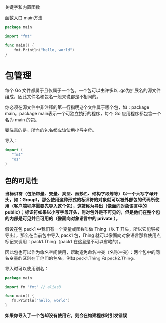 关键字和内置函数

函数入口
main方法
```go
package main

import "fmt"

func main() {
	fmt.Println("hello, world")
}
```

# 包管理
每个 Go 文件都属于且仅属于一个包。一个包可以由许多以 .go为扩展名的源文件组成，因此文件名和包名一般来说都是不相同的。

你必须在源文件中非注释的第一行指明这个文件属于哪个包，如：package main。package main表示一个可独立执行的程序，每个 Go 应用程序都包含一个名为 main 的包。

要注意的是，所有的包名都应该使用小写字母。

导入：
```go
import (
   "fmt"
   "os"
)
```

## 包的可见性
**当标识符（包括常量、变量、类型、函数名、结构字段等等）以一个大写字母开头，如：Group1，那么使用这种形式的标识符的对象就可以被外部包的代码所使用（客户端程序需要先导入这个包），这被称为导出（像面向对象语言中的 public）；标识符如果以小写字母开头，则对包外是不可见的，但是他们在整个包的内部是可见并且可用的（像面向对象语言中的 private ）。**

假设在包 pack1 中我们有一个变量或函数叫做 Thing（以 T 开头，所以它能够被导出），那么在当前包中导入 pack1 包，Thing 就可以像面向对象语言那样使用点标记来调用：pack1.Thing（pack1 在这里是不可以省略的）。

因此包也可以作为命名空间使用，帮助避免命名冲突（名称冲突）：两个包中的同名变量的区别在于他们的包名，例如 pack1.Thing 和 pack2.Thing。

导入时可以使用别名：
```go
package main

import fm "fmt" // alias3

func main() {
   fm.Println("hello, world")
}
```

**如果你导入了一个包却没有使用它，则会在构建程序时引发错误**